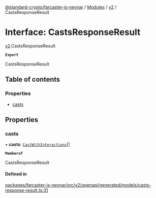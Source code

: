 [@standard-crypto/farcaster-js-neynar](../README.md) / [Modules](../modules.md) / [v2](../modules/v2.md) / CastsResponseResult

# Interface: CastsResponseResult

[v2](../modules/v2.md).CastsResponseResult

**`Export`**

CastsResponseResult

## Table of contents

### Properties

- [casts](v2.CastsResponseResult.md#casts)

## Properties

### casts

• **casts**: [`CastWithInteractions`](../modules/v2.md#castwithinteractions)[]

**`Memberof`**

CastsResponseResult

#### Defined in

[packages/farcaster-js-neynar/src/v2/openapi/generated/models/casts-response-result.ts:31](https://github.com/standard-crypto/farcaster-js/blob/main/packages/farcaster-js-neynar/src/v2/openapi/generated/models/casts-response-result.ts#L31)
